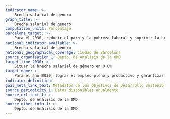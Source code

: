 ```yaml
---
indicator_name: >-
    Brecha salarial de género
graph_title: >-
    Brecha salarial de género
computation_units: Porcentaje
barcelona_target: >-
    Para el 2030, reducir el paro y la pobreza laboral y suprimir la brecha salarial de género, con un esfuerzo redoblado por la inclusión laboral de las personas con discapacidad
national_indicator_available: >-
    Brecha salarial de género
national_geographical_coverage: Ciudad de Barcelona
source_organisation_1: Depto. de Análisis de la OMD
target_line_2030: >-
    Situar la brecha salarial de género en 0,0%
target_name: >-
    Para el año 2030, lograr el empleo pleno y productivo y garantizar un trabajo decente para todos los hombres y las mujeres, incluidas las personas jóvenes y las personas con discapacidad, así como la igualdad de remuneración por trabajo de igual valor
indicator_definition:
goal_meta_link_text: Metadatos de los Objetivos de Desarrollo Sostenible de las Naciones Unidas (pdf 894kB)
source_periodicity_1: Datos disponibles anualmente
source_url_text_1: >-
    Depto. de Análisis de la OMD 
source_other_info_1: >-
    Depto. de Análisis de la OMD
---
```

